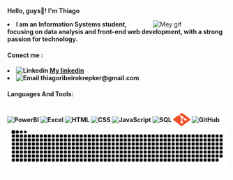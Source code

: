 **Hello, guys👋! I'm Thiago**
<div style="display: inline-block">
  <img align="right" alt="Mey gif" width="170" src="https://media4.giphy.com/media/v1.Y2lkPTc5MGI3NjExazVobTNmM2Y0a25vOXVsczYzcDhqdjJseTJhODNqcWZoMG5hbTZjeCZlcD12MV9pbnRlcm5hbF9naWZfYnlfaWQmY3Q9Zw/aVBUY4TaMuMqHDpNMd/giphy.gif">

<li><strong>I am an Information Systems student, focusing on data analysis  
and front-end web development, with a strong passion  
for technology.</li>
</div>

<div>
<h4><strong>Conect me :</h4>
<li><img alt="Linkedin" width="22px" src="https://cdn.jsdelivr.net/gh/devicons/devicon/icons/linkedin/linkedin-original.svg" /> <a href="https://www.linkedin.com/in/thiago-krepker-995a99334/">My linkedin</a></li>
<li><img alt="Email" width="22px" src="https://img.icons8.com/?size=100&id=ho8QlOYvMuG3&format=png&color=000000"> thiagoribeirokrepker@gmail.com</li>
</div>
  
<h4><strong>Languages And Tools:</h4>

<div style="display: inline-block"><br>
  <img align="center" alt="PowerBI" height="40" width="40" src="https://img.icons8.com/?size=100&id=3sGOUDo9nJ4k&format=png&color=000000">
  <img align="center" alt="Excel" height="40" width="40" src="https://img.icons8.com/?size=100&id=UECmBSgBOvPT&format=png&color=000000">
  <img align="center" alt="HTML" height="40" width="40" src="https://img.icons8.com/?size=100&id=20909&format=png&color=000000">
  <img align="center" alt="CSS" height="40" width="40" src="https://img.icons8.com/?size=100&id=21278&format=png&color=000000">
  <img align="center" alt="JavaScript" height="40" width="40" src="https://img.icons8.com/?size=100&id=tGvHBPJaKqEd&format=png&color=000000">
  <img align="center" alt="SQL" height="40" width="40" src="https://img.icons8.com/?size=100&id=J6KcaRLsTgpZ&format=png&color=000000">
  <img align="center" alt="Git" height="30" width="40" src="https://raw.githubusercontent.com/devicons/devicon/master/icons/git/git-original.svg">
  <img align="center" alt="GitHub" height="50" width="40" src="https://img.icons8.com/?size=100&id=3tC9EQumUAuq&format=png&color=000000">
</div>




<div align="center">
  
<picture>
  <source media="(prefers-color-scheme: dark)" srcset="https://raw.githubusercontent.com/zec4o/zec4o/output/github-contribution-grid-snake-dark.svg">
  <source media="(prefers-color-scheme: light)" srcset="https://raw.githubusercontent.com/zec4o/zec4o/output/github-contribution-grid-snake.svg">
  <img alt="github contribution grid snake animation" src="https://raw.githubusercontent.com/zec4o/zec4o/output/github-contribution-grid-snake.svg">
</picture>
  
</div>

